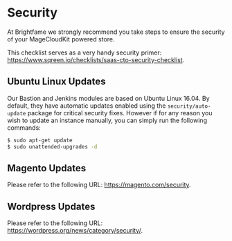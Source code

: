 # Security

At Brightfame we strongly recommend you take steps to ensure the security of your MageCloudKit powered store.

This checklist serves as a very handy security primer: https://www.sqreen.io/checklists/saas-cto-security-checklist.

## Ubuntu Linux Updates

Our Bastion and Jenkins modules are based on Ubuntu Linux 16.04. By default, they have automatic updates enabled
using the `security/auto-update` package for critical security fixes. However if for any reason you wish to update
an instance manually, you can simply run the following commands:

```bash
$ sudo apt-get update
$ sudo unattended-upgrades -d
```

## Magento Updates

Please refer to the following URL: https://magento.com/security.

## Wordpress Updates

Please refer to the following URL: https://wordpress.org/news/category/security/.
